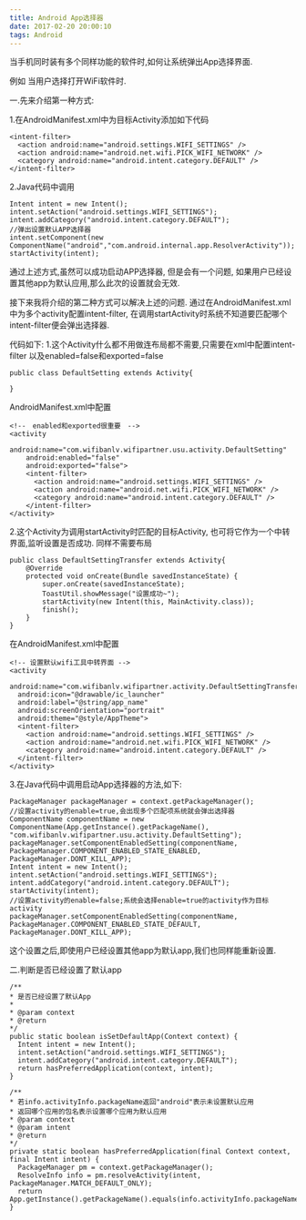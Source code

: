 ```yaml
---
title: Android App选择器
date: 2017-02-20 20:00:10
tags: Android
---
```

当手机同时装有多个同样功能的软件时,如何让系统弹出App选择界面.

例如 当用户选择打开WiFi软件时.

一.先来介绍第一种方式:

1.在AndroidManifest.xml中为目标Activity添加如下代码
```
<intent-filter>
  <action android:name="android.settings.WIFI_SETTINGS" />
  <action android:name="android.net.wifi.PICK_WIFI_NETWORK" />
  <category android:name="android.intent.category.DEFAULT" />
</intent-filter>
```
2.Java代码中调用
```
Intent intent = new Intent();
intent.setAction("android.settings.WIFI_SETTINGS");
intent.addCategory("android.intent.category.DEFAULT");
//弹出设置默认APP选择器
intent.setComponent(new ComponentName("android","com.android.internal.app.ResolverActivity"));
startActivity(intent);
```
通过上述方式,虽然可以成功启动APP选择器,
但是会有一个问题,
如果用户已经设置其他app为默认应用,那么此次的设置就会无效.

接下来我将介绍的第二种方式可以解决上述的问题.
通过在AndroidManifest.xml中为多个activity配置intent-filter,
在调用startActivity时系统不知道要匹配哪个intent-filter便会弹出选择器.

代码如下:
1.这个Activity什么都不用做连布局都不需要,只需要在xml中配置intent-filter
以及enabled=false和exported=false
```
public class DefaultSetting extends Activity{

}
```
AndroidManifest.xml中配置
```
<!--　enabled和exported很重要　-->
<activity
    android:name="com.wifibanlv.wifipartner.usu.activity.DefaultSetting"
    android:enabled="false"
    android:exported="false">
    <intent-filter>
      <action android:name="android.settings.WIFI_SETTINGS" />
      <action android:name="android.net.wifi.PICK_WIFI_NETWORK" />
      <category android:name="android.intent.category.DEFAULT" />
    </intent-filter>
</activity>
```

2.这个Activity为调用startActivity时匹配的目标Activity,
也可将它作为一个中转界面,监听设置是否成功.
同样不需要布局
```
public class DefaultSettingTransfer extends Activity{
    @Override
    protected void onCreate(Bundle savedInstanceState) {
        super.onCreate(savedInstanceState);
        ToastUtil.showMessage("设置成功~");
        startActivity(new Intent(this, MainActivity.class));
        finish();
    }
}
```
在AndroidManifest.xml中配置
```
<!-- 设置默认wifi工具中转界面 -->
<activity
  android:name="com.wifibanlv.wifipartner.activity.DefaultSettingTransfer"
  android:icon="@drawable/ic_launcher"
  android:label="@string/app_name"
  android:screenOrientation="portrait"
  android:theme="@style/AppTheme">
  <intent-filter>
    <action android:name="android.settings.WIFI_SETTINGS" />
    <action android:name="android.net.wifi.PICK_WIFI_NETWORK" />
    <category android:name="android.intent.category.DEFAULT" />
  </intent-filter>
</activity>
```
3.在Java代码中调用启动App选择器的方法,如下:
```
PackageManager packageManager = context.getPackageManager();
//设置activity的enable=true,会出现多个匹配项系统就会弹出选择器
ComponentName componentName = new ComponentName(App.getInstance().getPackageName(), "com.wifibanlv.wifipartner.usu.activity.DefaultSetting");
packageManager.setComponentEnabledSetting(componentName, PackageManager.COMPONENT_ENABLED_STATE_ENABLED, PackageManager.DONT_KILL_APP);
Intent intent = new Intent();
intent.setAction("android.settings.WIFI_SETTINGS");
intent.addCategory("android.intent.category.DEFAULT");
startActivity(intent);
//设置activity的enable=false;系统会选择enable=true的activity作为目标activity
packageManager.setComponentEnabledSetting(componentName, PackageManager.COMPONENT_ENABLED_STATE_DEFAULT, PackageManager.DONT_KILL_APP);
```
这个设置之后,即使用户已经设置其他app为默认app,我们也同样能重新设置.

二.判断是否已经设置了默认app
```
/**
* 是否已经设置了默认App
*
* @param context
* @return
*/
public static boolean isSetDefaultApp(Context context) {
  Intent intent = new Intent();
  intent.setAction("android.settings.WIFI_SETTINGS");
  intent.addCategory("android.intent.category.DEFAULT");
  return hasPreferredApplication(context, intent);
}

/**
* 若info.activityInfo.packageName返回"android"表示未设置默认应用
* 返回哪个应用的包名表示设置哪个应用为默认应用
* @param context
* @param intent
* @return
*/
private static boolean hasPreferredApplication(final Context context, final Intent intent) {
  PackageManager pm = context.getPackageManager();
  ResolveInfo info = pm.resolveActivity(intent, PackageManager.MATCH_DEFAULT_ONLY);
  return App.getInstance().getPackageName().equals(info.activityInfo.packageName);
}
```
